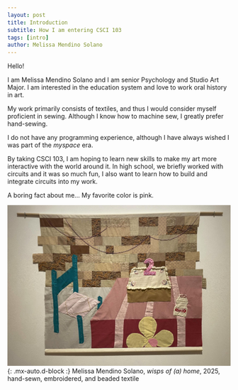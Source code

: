 ```yaml
---
layout: post
title: Introduction
subtitle: How I am entering CSCI 103
tags: [intro]
author: Melissa Mendino Solano
---
```



Hello!

I am Melissa Mendino Solano and I am senior Psychology and Studio Art Major. I am interested in the education system and love to work oral history in art.

My work primarily consists of textiles, and thus I would consider myself proficient in sewing. Although I know how to machine sew, I greatly prefer hand-sewing.

I do not have any programming experience, although I have always wished I was part of the *myspace* era.

By taking CSCI 103, I am hoping to learn new skills to make my art more interactive with the world around it. In high school, we briefly worked with circuits and it was so much fun, I also want to learn how to build and integrate circuits into my work. 

A boring fact about me...
My favorite color is pink.



![A squareish textile piece depicting a blue chair and pink table in front of a brick wall. A cake with embroidered strawberries sits on the table and a beaded number two candle is on the cake. Beside the cake is a Yakult bottle.](https://raw.githubusercontent.com/mmendino/mmendino.github.io/refs/heads/master/assets/img/wispsofhome.jpg){: .mx-auto.d-block :}
Melissa Mendino Solano, *wisps of (a) home*, 2025, hand-sewn, embroidered, and beaded textile

